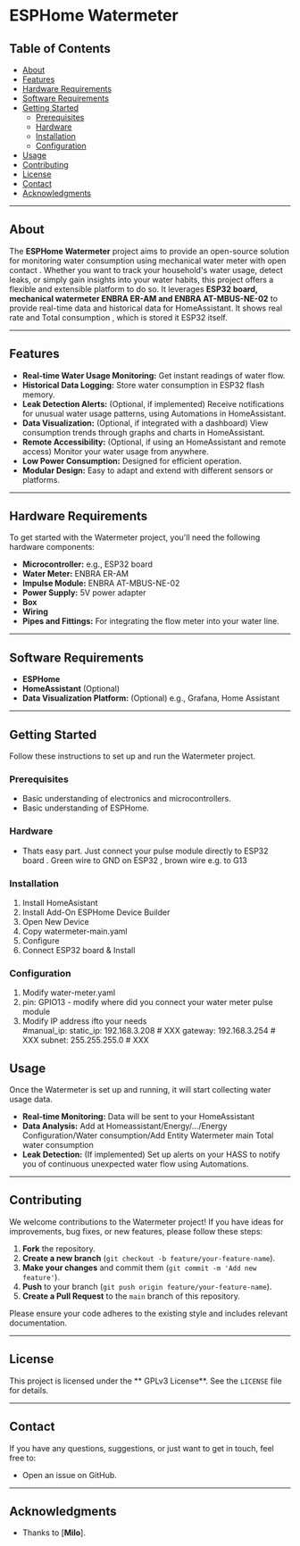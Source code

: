 # ESPHome Watermeter



## Table of Contents

* [About](#about)
* [Features](#features)
* [Hardware Requirements](#hardware-requirements)
* [Software Requirements](#software-requirements)
* [Getting Started](#getting-started)
    * [Prerequisites](#prerequisites)
    * [Hardware](#hardware)
    * [Installation](#installation)
    * [Configuration](#configuration)
* [Usage](#usage)
* [Contributing](#contributing)
* [License](#license)
* [Contact](#contact)
* [Acknowledgments](#acknowledgments)

---

## About

The **ESPHome Watermeter** project aims to provide an open-source solution for monitoring water consumption using mechanical water meter with open contact .
Whether you want to track your household's water usage, detect leaks, or simply gain insights into your water habits, this project offers a flexible and extensible platform to do so. 
It leverages **ESP32 board, mechanical watermeter ENBRA ER-AM and ENBRA AT-MBUS-NE-02** to provide real-time data and historical data for HomeAssistant. It shows real rate and Total consumption , which is stored it ESP32 itself.  

---

## Features

* **Real-time Water Usage Monitoring:** Get instant readings of water flow.
* **Historical Data Logging:** Store  water consumption in ESP32 flash memory.
* **Leak Detection Alerts:** (Optional, if implemented) Receive notifications for unusual water usage patterns, using Automations in HomeAssistant.
* **Data Visualization:** (Optional, if integrated with a dashboard) View consumption trends through graphs and charts in HomeAssistant.
* **Remote Accessibility:** (Optional, if using an HomeAssistant and remote access) Monitor your water usage from anywhere.
* **Low Power Consumption:**  Designed for efficient operation. 
* **Modular Design:** Easy to adapt and extend with different sensors or platforms.

---

## Hardware Requirements

To get started with the Watermeter project, you'll need the following hardware components:

* **Microcontroller:** e.g., ESP32 board
* **Water Meter:** ENBRA ER-AM
* **Impulse Module:** ENBRA AT-MBUS-NE-02 
* **Power Supply:**  5V power adapter
* **Box**
* **Wiring**
* **Pipes and Fittings:** For integrating the flow meter into your water line.

---

## Software Requirements

* **ESPHome**  
* **HomeAssistant** (Optional) 
* **Data Visualization Platform:** (Optional) e.g., Grafana, Home Assistant

---

## Getting Started

Follow these instructions to set up and run the Watermeter project.

### Prerequisites

* Basic understanding of electronics and microcontrollers.
* Basic understanding of ESPHome.

### Hardware
* Thats easy part. Just connect your pulse module directly to ESP32 board . Green wire to GND on ESP32 , brown wire e.g. to G13  

### Installation

1.  Install HomeAsistant
2.  Install Add-On ESPHome Device Builder
3.  Open New Device
4.  Copy watermeter-main.yaml
5.  Configure
6.  Connect ESP32 board & Install 

### Configuration

1.  Modify water-meter.yaml
2.  pin: GPIO13     - modify where did you connect your water meter pulse module
3.  Modify IP address ifto your needs  
    #manual_ip:
    static_ip: 192.168.3.208 # XXX
    gateway: 192.168.3.254 # XXX
    subnet: 255.255.255.0 # XXX

## Usage

Once the Watermeter is set up and running, it will start collecting water usage data. 

* **Real-time Monitoring:** Data will be sent to your HomeAssistant 
* **Data Analysis:** Add at Homeassistant/Energy/.../Energy Configuration/Water consumption/Add Entity Watermeter main Total water consumption  
* **Leak Detection:** (If implemented) Set up alerts on your HASS to notify you of continuous unexpected water flow using Automations.

---

## Contributing

We welcome contributions to the Watermeter project! If you have ideas for improvements, bug fixes, or new features, please follow these steps:

1.  **Fork** the repository.
2.  **Create a new branch** (`git checkout -b feature/your-feature-name`).
3.  **Make your changes** and commit them (`git commit -m 'Add new feature'`).
4.  **Push** to your branch (`git push origin feature/your-feature-name`).
5.  **Create a Pull Request** to the `main` branch of this repository.

Please ensure your code adheres to the existing style and includes relevant documentation.

---

## License

This project is licensed under the ** GPLv3 License**. See the `LICENSE` file for details.

---

## Contact

If you have any questions, suggestions, or just want to get in touch, feel free to:

* Open an issue on GitHub.

---

## Acknowledgments

* Thanks to [**Milo**].
